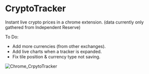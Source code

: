 # CryptoTracker
Instant live crypto prices in a chrome extension.
(data currently only gathered from Independent Reserve)

To Do:
- Add more currencies (from other exchanges).
- Add live charts when a tracker is expanded.
- Fix tile position & currency type not saving.


![Chrome_CrpytoTracker](https://user-images.githubusercontent.com/7362201/114796741-00af1080-9dd5-11eb-8c43-1be1f9fa64d0.PNG)

